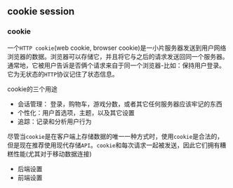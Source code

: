 ## cookie session

### cookie
一个`HTTP cookie`(web cookie, browser cookie)是一小片服务器发送到用户网络浏览器的数据。浏览器可以存储它，并且将它与之后的请求发送回同一个服务器。通常地，它被用户告诉是否俩个请求来自于同一个浏览器-比如：保持用户登录。它为无状态的`HTTP`协议记住了状态信息。

cookie的三个用途
* 会话管理： 登录，购物车，游戏分数，或者其它任何服务器应该牢记的东西
* 个性化：用户首选项，主题，以及其它设置
* 追踪：记录和分析用户行为

尽管当`cookie`是在客户端上存储数据的唯一一种方式时，使用`cookie`是合法的，但是现在推荐使用现代存储`API`。`cookie`和每次请求一起被发送，因此它们拥有糟糕性能(尤其对于移动数据连接)

* 后端设置
* 前端设置

